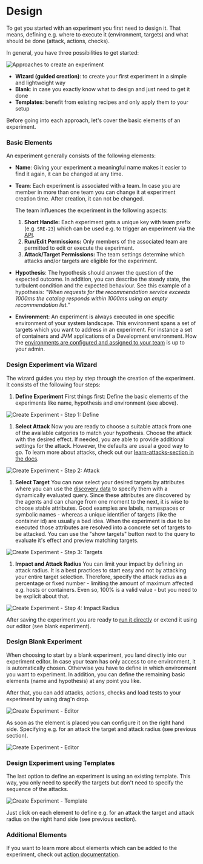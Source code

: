 # Design

To get you started with an experiment you first need to design it. That means, defining e.g. where to execute it (environment, targets) and what should be done (attack, actions, checks).

In general, you have three possibilities to get started:

![Approaches to create an experiment](create-experiment-approaches.png)

* **Wizard (guided creation)**: to create your first experiment in a simple and lightweight way
* **Blank**: in case you exactly know what to design and just need to get it done
* **Templates**: benefit from existing recipes and only apply them to your setup

Before going into each approach, let's cover the basic elements of an experiment.

### Basic Elements

An experiment generally consists of the following elements:

* **Name**: Giving your experiment a meaningful name makes it easier to find it again, it can be changed at any time.
*   **Team**: Each experiment is associated with a team. In case you are member in more than one team you can change it at experiment creation time. After creation, it can not be changed.

    The team influences the experiment in the following aspects:

    1. **Short Handle:** Each experiment gets a unique key with team prefix (e.g. `SRE-23`) which can be used e.g. to trigger an experiment via the [API](../../integrate-with-steadybit/api.md).
    2. **Run/Edit Permissions:** Only members of the associated team are permitted to edit or execute the experiment.
    3. **Attack/Target Permissions:** The team settings determine which attacks and/or targets are eligible for the experiment.
* **Hypothesis**: The hypothesis should answer the question of the expected outcome. In addition, you can describe the steady state, the turbulent condition and the expected behaviour. See this example of a hypothesis: _"When requests for the recommendation service exceeds 1000ms the catalog responds within 1000ms using an empty recommendation list."_
* **Environment**: An experiment is always executed in one specific environment of your system landscape. This environment spans a set of targets which you want to address in an experiment. For instance a set of containers and JVM applications of a Development environment. How the [environments are configured and assigned to your team](../../install-and-configure/manage-environments/) is up to your admin.

### Design Experiment via Wizard

The wizard guides you step by step through the creation of the experiment. It consists of the following four steps:

1. **Define Experiment** First things first: Define the basic elements of the experiments like name, hypothesis and environment (see above).

![Create Experiment - Step 1: Define](create-experiment-step1.png)

1. **Select Attack** Now you are ready to choose a suitable attack from one of the available catgories to match your hypothesis. Choose the attack with the desired effect. If needed, you are able to provide additional settings for the attack. However, the defaults are usual a good way to go. To learn more about attacks, check out our [learn-attacks-section in the docs](../actions.md).

![Create Experiment - Step 2: Attack](create-experiment-step2.png)

1. **Select Target** You can now select your desired targets by attributes where you can use the [discovery data](../discovery/) to specify them with a dynamically evaluated query. Since these attributes are discovered by the agents and can change from one moment to the next, it is wise to choose stable attributes. Good examples are labels, namespaces or symbolic names - whereas a unique identifier of targets (like the container id) are usually a bad idea. When the experiment is due to be executed those attributes are resolved into a concrete set of targets to be attacked. You can use the "show targets" button next to the query to evaluate it's effect and preview matching targets.

![Create Experiment - Step 3: Targets](create-experiment-step3.png)

1. **Impact and Attack Radius** You can limit your impact by defining an attack radius. It is a best practices to start easy and not by attacking your entire target selection. Therefore, specify the attack radius as a percentage or fixed number - limiting the amount of maximum affected e.g. hosts or containers. Even so, 100% is a valid value - but you need to be explicit about that.

![Create Experiment - Step 4: Impact Radius](create-experiment-step4.png)

After saving the experiment you are ready to [run it directly](./#run) or extend it using our editor (see blank experiment).

### Design Blank Experiment

When choosing to start by a blank experiment, you land directly into our experiment editor. In case your team has only access to one environment, it is automatically chosen. Otherwise you have to define in which environment you want to experiment. In addition, you can define the remaining basic elements (name and hypothesis) at any point you like.

After that, you can add attacks, actions, checks and load tests to your experiment by using drag'n drop.

![Create Experiment - Editor](create-experiment-blank.png)

As soon as the element is placed you can configure it on the right hand side. Specifying e.g. for an attack the target and attack radius (see previous section).

![Create Experiment - Editor](create-experiment-blank2.png)

### Design Experiment using Templates

The last option to define an experiment is using an existing template. This way, you only need to specify the targets but don't need to specify the sequence of the attacks.

![Create Experiment - Template](create-experiment-template.png)

Just click on each element to define e.g. for an attack the target and attack radius on the right hand side (see previous section).

### Additional Elements

If you want to learn more about elements which can be added to the experiment, check out [action documentation](../actions.md).
